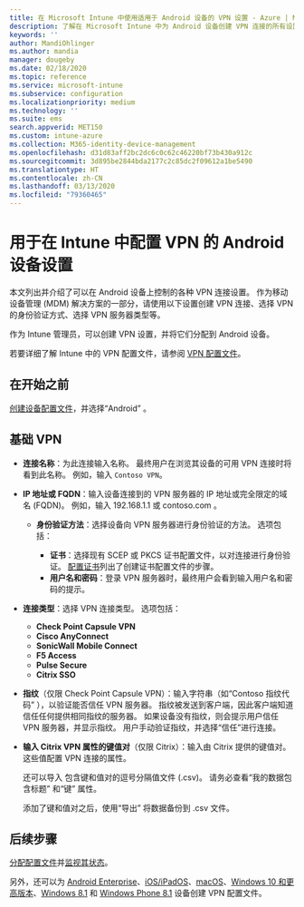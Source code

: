 ```yaml
---
title: 在 Microsoft Intune 中使用适用于 Android 设备的 VPN 设置 - Azure | Microsoft Docs
description: 了解在 Microsoft Intune 中为 Android 设备创建 VPN 连接的所有设置。 输入 VPN 服务器的连接名称、IP 地址或 FQDN，选择用户进行身份验证的方式，并选择 Citrix、SonicWall、Check Point Capsule 和 Pulse Secure 连接类型。
keywords: ''
author: MandiOhlinger
ms.author: mandia
manager: dougeby
ms.date: 02/18/2020
ms.topic: reference
ms.service: microsoft-intune
ms.subservice: configuration
ms.localizationpriority: medium
ms.technology: ''
ms.suite: ems
search.appverid: MET150
ms.custom: intune-azure
ms.collection: M365-identity-device-management
ms.openlocfilehash: d31d83aff2bc2dc6c0c62c46220bf73b430a912c
ms.sourcegitcommit: 3d895be2844bda2177c2c85dc2f09612a1be5490
ms.translationtype: HT
ms.contentlocale: zh-CN
ms.lasthandoff: 03/13/2020
ms.locfileid: "79360465"
---
```

# <a name="android-device-settings-to-configure-vpn-in-intune"></a>用于在 Intune 中配置 VPN 的 Android 设备设置

本文列出并介绍了可以在 Android 设备上控制的各种 VPN 连接设置。 作为移动设备管理 (MDM) 解决方案的一部分，请使用以下设置创建 VPN 连接、选择 VPN 的身份验证方式、选择 VPN 服务器类型等。

作为 Intune 管理员，可以创建 VPN 设置，并将它们分配到 Android 设备。 

若要详细了解 Intune 中的 VPN 配置文件，请参阅 [VPN 配置文件](vpn-settings-configure.md)。

## <a name="before-you-begin"></a>在开始之前

[创建设备配置文件](vpn-settings-configure.md#create-a-device-profile)，并选择“Android”  。

## <a name="base-vpn"></a>基础 VPN

- **连接名称**：为此连接输入名称。 最终用户在浏览其设备的可用 VPN 连接时将看到此名称。 例如，输入 `Contoso VPN`。
- **IP 地址或 FQDN**：输入设备连接到的 VPN 服务器的 IP 地址或完全限定的域名 (FQDN)。 例如，输入 192.168.1.1 或 contoso.com   。

  - **身份验证方法**：选择设备向 VPN 服务器进行身份验证的方法。 选项包括：

    - **证书**：选择现有 SCEP 或 PKCS 证书配置文件，以对连接进行身份验证。 [配置证书](../protect/certificates-configure.md)列出了创建证书配置文件的步骤。
    - **用户名和密码**：登录 VPN 服务器时，最终用户会看到输入用户名和密码的提示。

- **连接类型**：选择 VPN 连接类型。 选项包括：

  - **Check Point Capsule VPN**
  - **Cisco AnyConnect**
  - **SonicWall Mobile Connect**
  - **F5 Access**
  - **Pulse Secure**
  - **Citrix SSO**

- **指纹**（仅限 Check Point Capsule VPN）：输入字符串（如“Contoso 指纹代码”  ），以验证能否信任 VPN 服务器。 指纹被发送到客户端，因此客户端知道信任任何提供相同指纹的服务器。 如果设备没有指纹，则会提示用户信任 VPN 服务器，并显示指纹。 用户手动验证指纹，并选择“信任”进行连接。
- **输入 Citrix VPN 属性的键值对**（仅限 Citrix）：输入由 Citrix 提供的键值对。 这些值配置 VPN 连接的属性。 

  还可以导入  包含键和值对的逗号分隔值文件 (.csv)。 请务必查看“我的数据包含标题”  和“键”  属性。

  添加了键和值对之后，使用“导出”  将数据备份到 .csv 文件。

## <a name="next-steps"></a>后续步骤

[分配配置文件](device-profile-assign.md)并[监视其状态](device-profile-monitor.md)。

另外，还可以为 [Android Enterprise](vpn-settings-android-enterprise.md)、[iOS/iPadOS](vpn-settings-ios.md)、[macOS](vpn-settings-macos.md)、[Windows 10 和更高版本](vpn-settings-windows-10.md)、[Windows 8.1](vpn-settings-windows-8-1.md) 和 [Windows Phone 8.1](vpn-settings-windows-phone-8-1.md) 设备创建 VPN 配置文件。
